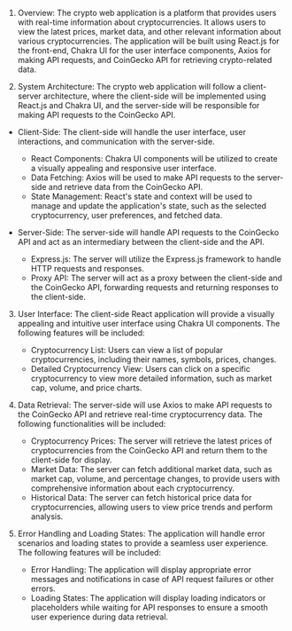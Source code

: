

1. Overview:
The crypto web application is a platform that provides users with real-time information about cryptocurrencies. It allows users to view the latest prices, market data, and other relevant information about various cryptocurrencies. The application will be built using React.js for the front-end, Chakra UI for the user interface components, Axios for making API requests, and CoinGecko API for retrieving crypto-related data.

2. System Architecture:
The crypto web application will follow a client-server architecture, where the client-side will be implemented using React.js and Chakra UI, and the server-side will be responsible for making API requests to the CoinGecko API.

- Client-Side: The client-side will handle the user interface, user interactions, and communication with the server-side.
   - React Components: Chakra UI components will be utilized to create a visually appealing and responsive user interface.
   - Data Fetching: Axios will be used to make API requests to the server-side and retrieve data from the CoinGecko API.
   - State Management: React's state and context will be used to manage and update the application's state, such as the selected cryptocurrency, user preferences, and fetched data.

- Server-Side: The server-side will handle API requests to the CoinGecko API and act as an intermediary between the client-side and the API.
   - Express.js: The server will utilize the Express.js framework to handle HTTP requests and responses.
   - Proxy API: The server will act as a proxy between the client-side and the CoinGecko API, forwarding requests and returning responses to the client-side.

3. User Interface:
The client-side React application will provide a visually appealing and intuitive user interface using Chakra UI components. The following features will be included:
   - Cryptocurrency List: Users can view a list of popular cryptocurrencies, including their names, symbols, prices, changes.
   - Detailed Cryptocurrency View: Users can click on a specific cryptocurrency to view more detailed information, such as market cap, volume, and price charts.
  
4. Data Retrieval:
The server-side will use Axios to make API requests to the CoinGecko API and retrieve real-time cryptocurrency data. The following functionalities will be included:
   - Cryptocurrency Prices: The server will retrieve the latest prices of cryptocurrencies from the CoinGecko API and return them to the client-side for display.
   - Market Data: The server can fetch additional market data, such as market cap, volume, and percentage changes, to provide users with comprehensive information about each cryptocurrency.
   - Historical Data: The server can fetch historical price data for cryptocurrencies, allowing users to view price trends and perform analysis.

5. Error Handling and Loading States:
The application will handle error scenarios and loading states to provide a seamless user experience. The following features will be included:
   - Error Handling: The application will display appropriate error messages and notifications in case of API request failures or other errors.
   - Loading States: The application will display loading indicators or placeholders while waiting for API responses to ensure a smooth user experience during data retrieval.










